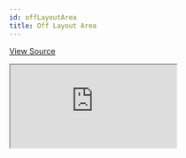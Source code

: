 ```yaml
---
id: offLayoutArea
title: Off Layout Area
---
```


[View Source](https://github.com/pankod/refine/tree/master/examples/customization/offLayoutArea)

<iframe src="https://codesandbox.io/embed/refine-off-layout-area-example-8zuwm?autoresize=1&fontsize=14&module=%2Fsrc%2FApp.tsx&theme=dark&view=preview"
    style={{width: "100%", height:"80vh", border: "0px", borderRadius: "8px", overflow:"hidden"}}
    title="refine-off-layout-area-example"
    allow="accelerometer; ambient-light-sensor; camera; encrypted-media; geolocation; gyroscope; hid; microphone; midi; payment; usb; vr; xr-spatial-tracking"
    sandbox="allow-forms allow-modals allow-popups allow-presentation allow-same-origin allow-scripts"
></iframe>